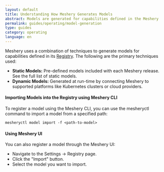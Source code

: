 ```yaml
---
layout: default
title: Understanding How Meshery Generates Models
abstract: Models are generated for capabilities defined in the Meshery Registry using a combination of manual entry and dynamic generation techniques.
permalink: guides/operating/model-generation
type: guides
category: operating
language: en
---
```


Meshery uses a combination of techniques to generate models for capabilities defined in its [Registry]({{site.baseurl}}/concepts/logical/registry). The following are the primary techniques used:

- **Static Models:** Pre-defined models included with each Meshery release. See the full list of static models.
- **Dynamic Models:** Generated at run-time by connecting Meshery to supported platforms like Kubernetes clusters or cloud providers.

<h4>Importing Models into the Registry using Meshery CLI</h4>
<p>To register a model using the Meshery CLI, you can use the mesheryctl command to import a model from a specified path:</p>

<pre><code>mesheryctl model import -f &lt;path-to-model&gt; </code></pre>
<h4>Using Meshery UI</h4>
<p>You can also register a model through the Meshery UI:</p>
<ul>
    <li>Navigate to the Settings → Registry page.</li>
    <li>Click the "Import" button.</li>
    <li>Select the model you want to import.</li>
</ul>
